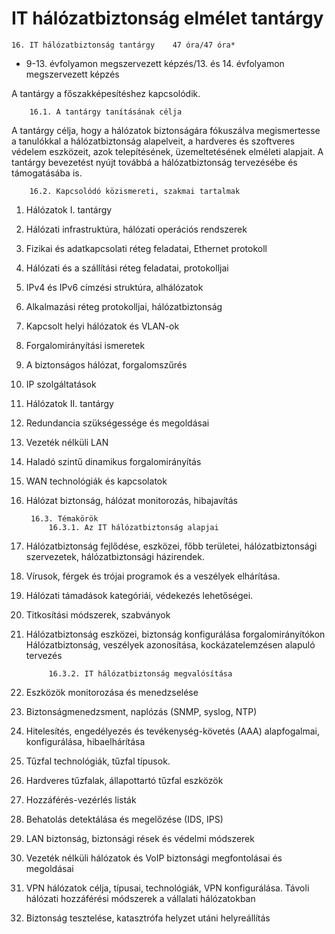 # IT hálózatbiztonság elmélet tantárgy


    16. IT hálózatbiztonság tantárgy	47 óra/47 óra*
* 9-13. évfolyamon megszervezett képzés/13. és 14. évfolyamon megszervezett képzés

A tantárgy a főszakképesítéshez kapcsolódik.

        16.1. A tantárgy tanításának célja
A tantárgy célja, hogy a hálózatok biztonságára fókuszálva megismertesse a tanulókkal a hálózatbiztonság alapelveit, a hardveres és szoftveres védelem eszközeit, azok telepítésének, üzemeltetésének elméleti alapjait. A tantárgy bevezetést nyújt továbbá a hálózatbiztonság tervezésébe és támogatásába is.

        16.2. Kapcsolódó közismereti, szakmai tartalmak
1. Hálózatok I. tantárgy
1. Hálózati infrastruktúra, hálózati operációs rendszerek
1. Fizikai és adatkapcsolati réteg feladatai, Ethernet protokoll
1. Hálózati és a szállítási réteg feladatai, protokolljai
1. IPv4 és IPv6 címzési struktúra, alhálózatok
1. Alkalmazási réteg protokolljai, hálózatbiztonság
1. Kapcsolt helyi hálózatok és VLAN-ok
1. Forgalomirányítási ismeretek
1. A biztonságos hálózat, forgalomszűrés
1. IP szolgáltatások
1. Hálózatok II. tantárgy
1. Redundancia szükségessége és megoldásai
1. Vezeték nélküli LAN
1. Haladó szintű dinamikus forgalomirányítás
1. WAN technológiák és kapcsolatok
1. Hálózat biztonság, hálózat monitorozás, hibajavítás

        16.3. Témakörök
            16.3.1. Az IT hálózatbiztonság alapjai
1. Hálózatbiztonság fejlődése, eszközei, főbb területei, hálózatbiztonsági szervezetek, hálózatbiztonsági házirendek.
1. Vírusok, férgek és trójai programok és a veszélyek elhárítása.
1. Hálózati támadások kategóriái, védekezés lehetőségei.
1. Titkosítási módszerek, szabványok
1. Hálózatbiztonság eszközei, biztonság konfigurálása forgalomirányítókon Hálózatbiztonság, veszélyek azonosítása, kockázatelemzésen alapuló tervezés

            16.3.2. IT hálózatbiztonság megvalósítása
1. Eszközök monitorozása és menedzselése
1. Biztonságmenedzsment, naplózás (SNMP, syslog, NTP)
1. Hitelesítés, engedélyezés és tevékenység-követés (AAA) alapfogalmai, konfigurálása, hibaelhárítása
1. Tűzfal technológiák, tűzfal típusok. 
1. Hardveres tűzfalak, állapottartó tűzfal eszközök
1. Hozzáférés-vezérlés listák
1. Behatolás detektálása és megelőzése (IDS, IPS)
1. LAN biztonság, biztonsági rések és védelmi módszerek
1. Vezeték nélküli hálózatok és VoIP biztonsági megfontolásai és megoldásai
1. VPN hálózatok célja, típusai, technológiák, VPN konfigurálása. Távoli hálózati hozzáférési módszerek a vállalati hálózatokban 
1. Biztonság tesztelése, katasztrófa helyzet utáni helyreállítás





